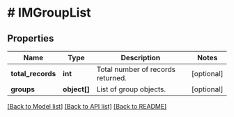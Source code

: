 # # IMGroupList

## Properties

Name | Type | Description | Notes
------------ | ------------- | ------------- | -------------
**total_records** | **int** | Total number of records returned. | [optional] 
**groups** | **object[]** | List of group objects. | [optional] 

[[Back to Model list]](../../README.md#documentation-for-models) [[Back to API list]](../../README.md#documentation-for-api-endpoints) [[Back to README]](../../README.md)



